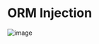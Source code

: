 <h1>ORM Injection</h1>


![image](https://github.com/user-attachments/assets/7a4c2bbc-2a7f-43e3-bf12-ba1eae0ff291)
